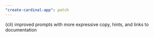 ```yaml
---
"create-cardinal-app": patch
---
```


(cli) improved prompts with more expressive copy, hints, and links to documentation
